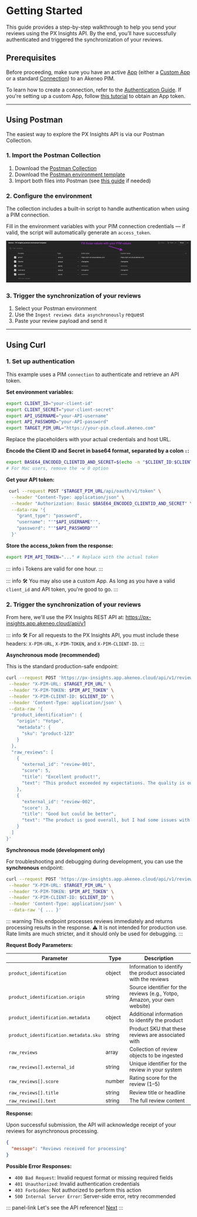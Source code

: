# Getting Started

This guide provides a step-by-step walkthrough to help you send your reviews using the PX Insights API.
By the end, you’ll have successfully authenticated and triggered the synchronization of your reviews.

## Prerequisites

Before proceeding, make sure you have an active <a href="https://api.akeneo.com/apps/overview.html#whats-an-akeneo-app" target="_blank">App</a> (either a <a href="https://api.akeneo.com/apps/create-custom-app.html" target="_blank">Custom App</a> or a standard <a href="https://api.akeneo.com/getting-started/connect-the-pim-4x/step-1.html#you-said-connection" target="_blank">Connection</a>) to an Akeneo PIM.

To learn how to create a connection, refer to the <a href="https://api.akeneo.com/documentation/authentication.html#client-idsecret-generation" target="_blank">Authentication Guide</a>.
If you're setting up a custom App, follow <a href="https://api.akeneo.com/tutorials/how-to-get-your-app-token.html" target="_blank">this tutorial</a> to obtain an App token.

---

## Using Postman

The easiest way to explore the PX Insights API is via our Postman Collection.

### 1. Import the Postman Collection

1. Download the <a href="https://storage.googleapis.com/akecld-prd-cipr-prd-api-assets/generated_postman_collection.json" target="_blank">Postman Collection</a>
2. Download the <a href="https://storage.googleapis.com/akecld-prd-cipr-prd-api-assets/postman_environment_template.json" target="_blank">Postman environment template</a>
3. Import both files into Postman (see <a href="https://learning.postman.com/docs/getting-started/importing-and-exporting/importing-data/" target="_blank">this guide</a> if needed)

### 2. Configure the environment

The collection includes a built-in script to handle authentication when using a PIM connection.

Fill in the environment variables with your PIM connection credentials — if valid, the script will automatically generate an `access_token`.

![postman-collection.png](../img/px-insights/postman-collection.png)

### 3. Trigger the synchronization of your reviews

1. Select your Postman environment
2. Use the `Ingest reviews data asynchronously` request
3. Paste your review payload and send it

---

## Using Curl

### 1. Set up authentication

This example uses a PIM `connection` to authenticate and retrieve an API token.


**Set environment variables:**
```bash
export CLIENT_ID="your-client-id"
export CLIENT_SECRET="your-client-secret"
export API_USERNAME="your-API-username"
export API_PASSWORD="your-API-password"
export TARGET_PIM_URL="https://your-pim.cloud.akeneo.com"
```

Replace the placeholders with your actual credentials and host URL.

**Encode the Client ID and Secret in base64 format, separated by a colon `:`:**
```bash [snippet:Shell]
export BASE64_ENCODED_CLIENTID_AND_SECRET=$(echo -n "$CLIENT_ID:$CLIENT_SECRET" | base64 -w 0)
# For Mac users, remove the -w 0 option
```

**Get your API token:**
```bash [snippet:Shell]
 curl --request POST "$TARGET_PIM_URL/api/oauth/v1/token" \
  --header "Content-Type: application/json" \
  --header "Authorization: Basic $BASE64_ENCODED_CLIENTID_AND_SECRET" \
  --data-raw '{
    "grant_type": "password",
    "username": "'"$API_USERNAME"'",
    "password": "'"$API_PASSWORD"'"
  }'
```

**Store the access_token from the response:**
```bash [snippet:Shell]
export PIM_API_TOKEN="..." # Replace with the actual token
```

::: info
ℹ️ Tokens are valid for one hour.
:::

::: info
🛠 You may also use a custom App. As long as you have a valid `client_id` and API token, you're good to go.
:::

### 2. Trigger the synchronization of your reviews

From here, we'll use the PX Insights REST API at: https://px-insights.app.akeneo.cloud/api/v1

::: info
🛠 For all requests to the PX Insights API, you must include these headers: `X-PIM-URL`, `X-PIM-TOKEN`, and `X-PIM-CLIENT-ID`.
:::

**Asynchronous mode (recommended)**

This is the standard production-safe endpoint:
```bash [snippet:Shell]
curl --request POST 'https://px-insights.app.akeneo.cloud/api/v1/reviews/ingest/async' \
 --header "X-PIM-URL: $TARGET_PIM_URL" \
 --header "X-PIM-TOKEN: $PIM_API_TOKEN" \
 --header "X-PIM-CLIENT-ID: $CLIENT_ID" \
 --header 'Content-Type: application/json' \
 --data-raw '{
  "product_identification": {
    "origin": "Yotpo",
    "metadata": {
      "sku": "product-123"
    }
  },
  "raw_reviews": [
    {
      "external_id": "review-001",
      "score": 5,
      "title": "Excellent product!",
      "text": "This product exceeded my expectations. The quality is outstanding and it works perfectly."
    },
    {
      "external_id": "review-002",
      "score": 3,
      "title": "Good but could be better",
      "text": "The product is good overall, but I had some issues with the packaging."
    }
  ]
}'
```

**Synchronous mode (development only)**

For troubleshooting and debugging during development, you can use the **synchronous** endpoint:
```bash [snippet:Shell]
curl --request POST 'https://px-insights.app.akeneo.cloud/api/v1/reviews/ingest/' \
 --header "X-PIM-URL: $TARGET_PIM_URL" \
 --header "X-PIM-TOKEN: $PIM_API_TOKEN" \
 --header "X-PIM-CLIENT-ID: $CLIENT_ID" \
 --header 'Content-Type: application/json' \
 --data-raw '{ ... }'
```

::: warning
This endpoint processes reviews immediately and returns processing results in the response.
⚠️ It is not intended for production use. Rate limits are much stricter, and it should only be used for debugging.
:::

**Request Body Parameters:**

| Parameter                             | Type   | Description                                                               |
|--------------------------------------|--------|----------------------------------------------------------------------------|
| `product_identification`             | object | Information to identify the product associated with the reviews            |
| `product_identification.origin`      | string | Source identifier for the reviews (e.g., Yotpo, Amazon, your own website)  |
| `product_identification.metadata`    | object | Additional information to identify the product                             |
| `product_identification.metadata.sku`| string | Product SKU that these reviews are associated with                         |
| `raw_reviews`                        | array  | Collection of review objects to be ingested                                |
| `raw_reviews[].external_id`          | string | Unique identifier for the review in your system                            |
| `raw_reviews[].score`                | number | Rating score for the review (1–5)                                          |
| `raw_reviews[].title`                | string | Review title or headline                                                   |
| `raw_reviews[].text`                 | string | The full review content                                                    |

**Response:**

Upon successful submission, the API will acknowledge receipt of your reviews for asynchronous processing.

```json [snippet:Response]
{
  "message": "Reviews received for processing"
}
```

**Possible Error Responses:**

- `400 Bad Request`: Invalid request format or missing required fields
- `401 Unauthorized`: Invalid authentication credentials
- `403 Forbidden`: Not authorized to perform this action
- `500 Internal Server Error`: Server-side error, retry recommended

::: panel-link Let's see the API reference! [Next](/px-insights/key-platform-behaviors.html)
:::
